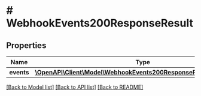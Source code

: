 # # WebhookEvents200ResponseResult

## Properties

Name | Type | Description | Notes
------------ | ------------- | ------------- | -------------
**events** | [**\OpenAPI\Client\Model\WebhookEvents200ResponseResultEventsInner[]**](WebhookEvents200ResponseResultEventsInner.md) |  | [optional]

[[Back to Model list]](../../README.md#models) [[Back to API list]](../../README.md#endpoints) [[Back to README]](../../README.md)
